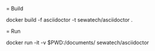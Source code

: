 = Build

 docker build -f asciidoctor -t sewatech/asciidoctor .

= Run

 docker run -it -v $PWD:/documents/ sewatech/asciidoctor
